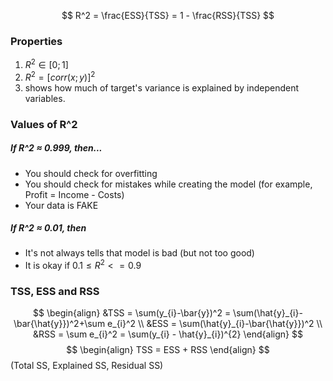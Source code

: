 $$
R^2 = \frac{ESS}{TSS} = 1 - \frac{RSS}{TSS}
$$
### Properties
1) $R^2 \in [0;1]$
2) $R^2 = [corr(x;y)]^2$
3) shows how much of target's variance is explained by independent variables.


### Values of R^2
##### If R^2 $\approx$ 0.999, then...
- You should check for overfitting
- You should check for mistakes while creating the model 
(for example, Profit = Income - Costs)
- Your data is FAKE
##### If R^2 $\approx$ 0.01, then
- It's not always tells that model is bad (but not too good)
- It is okay if $0.1\leq R^2 <= 0.9$


### TSS, ESS and RSS
$$
\begin{align}
&TSS = \sum(y_{i}-\bar{y})^2 = \sum(\hat{y}_{i}-\bar{\hat{y}})^2+\sum e_{i}^2 \\
&ESS = \sum(\hat{y}_{i}-\bar{\hat{y}})^2 \\
&RSS = \sum e_{i}^2 = \sum(y_{i} - \hat{y}_{i})^{2}
\end{align}
$$$$
\begin{align}
TSS = ESS + RSS  
\end{align}
$$(Total SS, Explained SS, Residual SS)
